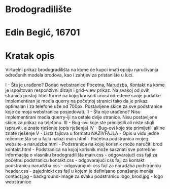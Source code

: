 # Brodogradilište

# Edin Begić, 16701

# Kratak opis

Virtuelni prikaz brodogradilišta na kome će kupci imati opciju naručivanja određenih modela brodova, kao i zahtjev za pristanište u luci.

 I  - Šta je urađeno?
 Dodao webstranice Pocetna, Narudzba, Kontakt na kome je ispoštovan responzivni dizajn i grid-view prikaz. 
 Na svakoj od ovih stranica postoji html forme na kojoj korisnik unosi određene svoje podatke.
 Implementiran je media querry na početnoj stranici tako da je prikaz optimalan i za telefone uže od 700px.
 Postavljene skice za sve podstranice koje će moja webstranica posjedovati.
II  - Šta nije urađeno?
 Nisu implementirani media querry-iji na ostale dvije stranice.
 Nisu postavljene skice za prikaz na telefonu.
III - Bug-ovi koje ste primijetili ali niste stigli ispraviti, a znate rješenje (opis rješenja)
IV  - Bug-ovi koje ste primijetili ali ne znate rješenje
V  - Lista fajlova u formatu NAZIVFAJLA - Opis u vidu jedne rečenice šta se u fajlu nalazi
main.html  - Početna podstranica mojeg website-a
narudzba.html - Podstranica na kojoj korisnik može naručiti brod
kontakt.html - Podstranica na kojoj korisnik može sasznati sve potrebne informacije o vlasniku brodogradilišta
main.css - odgovarajući css fajl za početnu podstranicu
kontakt.css - odgovarajući css fajl za kontakt podstranicu
narudzba.css - odgovarajući css fajl za narudzba podstranicu
header.css - zajednicki css fajl u kojem je definisano ponašanje menija 
contact.jpg - background-image za svaku podstranicu
logo_brod.jpg - logo webstranice
